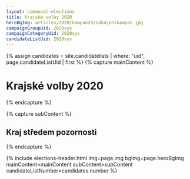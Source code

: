 ```yaml
---
layout: communal-elections
title: Krajské volby 2020
heroBgImg: articles/2020/kampan20/zahajenikampan.jpg
campaignGroupUid: 2020vys
campaignCategoryUid: 2020vys
candidateListUid: 2020vys
---
```


{% assign candidates = site.candidatelists | where: "uid", page.candidateListUid | first %}
{% capture mainContent %}
  <h1 class="head-alt-lg md:head-alt-xl text-center">Krajské volby 2020</h1>
{% endcapture %}

{% capture subContent %}
  <h2 class="head-alt-base md:head-alt-md mt-2 text-center">Kraj středem pozornosti</strong></h2>
{% endcapture %}

{% include elections-header.html img=page.img bgImg=page.heroBgImg mainContent=mainContent subContent=subContent candidateListNumber=candidates.number %}

<!-- <div class="mt-4 md:mt-8 space-y-4">
  {% include buttons/icon.html icon="ico--chevron-right" cta="Program" class="btn--cyan-200 btn--hoveractive btn--fullwidth md:btn--autowidth text-lg" %}
  {% include buttons/icon.html icon="ico--chevron-right" cta="Kandidáti" class="btn--blue-300 btn--hoveractive btn--fullwidth md:btn--autowidth text-lg" %}
</div> -->
